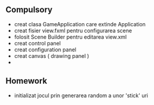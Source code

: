 Compulsory
-
- creat clasa GameApplication care extinde Application
- creat fisier view.fxml pentru configurarea scene
- folosit Scene Builder pentru editarea view.xml
- creat control panel
- creat configuration panel
- creat canvas ( drawing panel )
-
Homework
-
- initializat jocul prin generarea random a unor 'stick' uri
